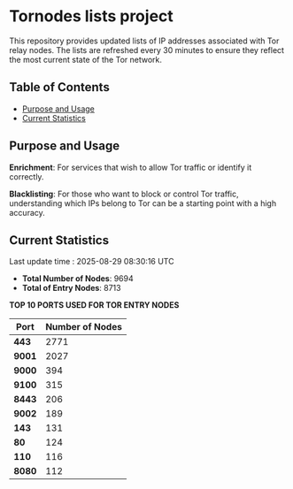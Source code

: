 # Tornodes lists project

This repository provides updated lists of IP addresses associated with Tor relay nodes. The lists are refreshed every 30 minutes to ensure they reflect the most current state of the Tor network.

## Table of Contents

- [Purpose and Usage](#purpose-and-usage)
- [Current Statistics](#current-statistics)


## Purpose and Usage

**Enrichment**: For services that wish to allow Tor traffic or identify it correctly.

**Blacklisting**: For those who want to block or control Tor traffic, understanding which IPs belong to Tor can be a starting point with a high accuracy.

## Current Statistics

Last update time : 2025-08-29 08:30:16 UTC

- **Total Number of Nodes**: 9694
- **Total of Entry Nodes**: 8713

**TOP 10 PORTS USED FOR TOR ENTRY NODES**

| **Port** | **Number of Nodes** |
|------|-----------------|
| **443**   | 2771  |
| **9001**   | 2027  |
| **9000**   | 394  |
| **9100**   | 315  |
| **8443**   | 206  |
| **9002**   | 189  |
| **143**   | 131  |
| **80**   | 124  |
| **110**   | 116  |
| **8080**   | 112  |

